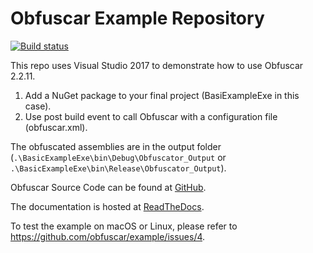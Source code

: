 Obfuscar Example Repository
===========================

[![Build status](https://img.shields.io/appveyor/ci/lextm/obfuscar-example/master.svg?label=appveyor&style=flat-square)](https://ci.appveyor.com/project/lextm/obfuscar-example)

This repo uses Visual Studio 2017 to demonstrate how to use Obfuscar 2.2.11.

1. Add a NuGet package to your final project (BasiExampleExe in this case).
2. Use post build event to call Obfuscar with a configuration file (obfuscar.xml).

The obfuscated assemblies are in the output folder (`.\BasicExampleExe\bin\Debug\Obfuscator_Output` or `.\BasicExampleExe\bin\Release\Obfuscator_Output`).

Obfuscar Source Code can be found at [GitHub](https://github.com/lextm/obfuscar/).

The documentation is hosted at [ReadTheDocs](http://docs.obfuscar.com/).

To test the example on macOS or Linux, please refer to https://github.com/obfuscar/example/issues/4.
